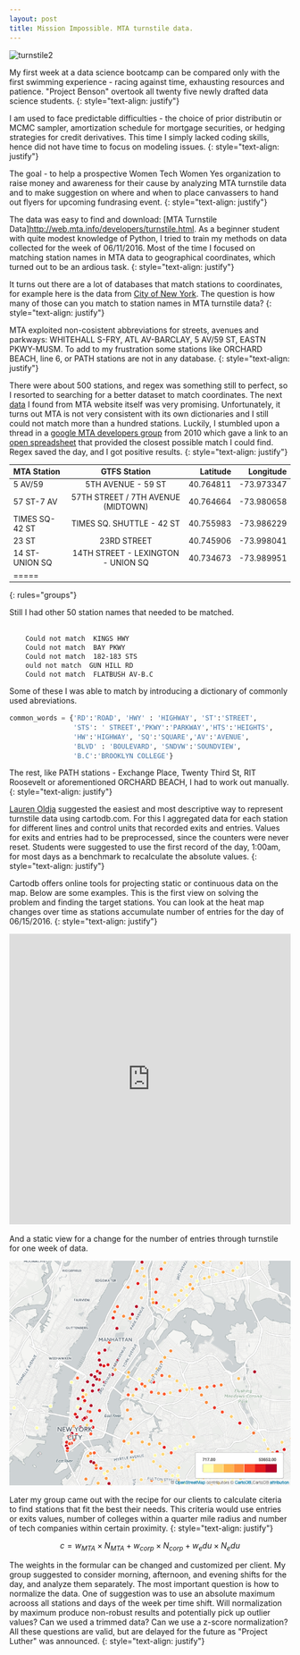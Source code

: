 ```yaml
---
layout: post
title: Mission Impossible. MTA turnstile data.
---
```

![turnstile2](https://farm8.staticflickr.com/7541/15217776574_846f1afdc4_b.jpg)

My first week at a data science bootcamp can be compared only with the first swimming experience - racing against time, exhausting resources and patience. "Project Benson" overtook all twenty five newly drafted data science students. 
{: style="text-align: justify"}

I am used to face predictable difficulties  - the choice of prior distributin or MCMC sampler, amortization schedule for mortgage securities, or hedging strategies for credit derivatives. This time I simply lacked coding skills, hence did not have time to focus on modeling issues.
{: style="text-align: justify"}

The goal  - to help a prospective Women Tech Women Yes organization to raise money and awareness for their cause by analyzing MTA turnstile data and to make suggestion on where and when to place canvassers to hand out flyers for upcoming fundrasing event.
{: style="text-align: justify"}

The data was easy to find and download: [MTA Turnstile Data]http://web.mta.info/developers/turnstile.html. As a beginner student with quite modest knowledge of Python, I tried to train my methods on data collected for the week of 06/11/2016. Most of the time I focused on matching station names in MTA data to geographical coordinates, which turned out to be an ardious task.
{: style="text-align: justify"}

It turns out there are a lot of databases that match stations to coordinates, for example here is the data from [City of New York](https://data.cityofnewyork.us/Transportation/Subway-Entrances/drex-xx56). The question is how many of those can you match to station names in MTA turnstile data? 
{: style="text-align: justify"}

MTA exploited non-cosistent abbreviations for streets, avenues and parkways: WHITEHALL S-FRY, ATL AV-BARCLAY, 5 AV/59 ST, EASTN PKWY-MUSM. To add to my frustration some stations like ORCHARD BEACH, line 6, or PATH stations are not in any database.
{: style="text-align: justify"}

There were about 500 stations, and regex was something still to perfect, so I resorted to searching for a better dataset to match coordinates. The next [data]([http://web.mta.info/developers/sbwy_entrance.html) I found from MTA website itself was very promising. Unfortunately, it turns out MTA is not very consistent with its own dictionaries and I still could not match more than a hundred stations. Luckily, I stumbled upon a thread in a [google MTA developers group](https://groups.google.com/forum/#!topic/mtadeveloperresources/rUnkyRQDN3s) from 2010 which gave a link to an [open spreadsheet](https://docs.google.com/spreadsheets/d/10sz0xWODQ02Kemx6ovS0NLQ_gA0YV9YQtdD7uiCcyjI/edit?hl=en&authkey=CMTzrvwE#gid=4) that provided the closest possible match I could find. Regex saved the day, and I got positive results.
{: style="text-align: justify"}


| MTA Station |  GTFS Station  | Latitude | Longitude |
|:--------|:---------:|--------:|--------:|
| 5 AV/59      |  5TH AVENUE - 59 ST|  40.764811  |  -73.973347  |
| 57 ST-7 AV     |  57TH STREET / 7TH AVENUE (MIDTOWN)  |  40.764664  |  -73.980658   |
| TIMES SQ-42 ST |TIMES  SQ. SHUTTLE - 42 ST|  40.755983  |  -73.986229  |
| 23 ST     | 23RD STREET | 40.745906 |  -73.998041  |
| 14 ST-UNION SQ | 14TH STREET - LEXINGTON - UNION SQ |  40.734673  |  -73.989951 |
|=====
{: rules="groups"}


Still I had other 50 station names that needed to be matched.

```

    Could not match  KINGS HWY
    Could not match  BAY PKWY
    Could not match  182-183 STS
    ould not match  GUN HILL RD
    Could not match  FLATBUSH AV-B.C

```

Some of these I was able to match by introducing a dictionary of commonly used abreviations.


```python
common_words = {'RD':'ROAD', 'HWY' : 'HIGHWAY', 'ST':'STREET',
                'STS': ' STREET','PKWY':'PARKWAY','HTS':'HEIGHTS',
                'HW':'HIGHWAY', 'SQ':'SQUARE','AV':'AVENUE',
                'BLVD' : 'BOULEVARD', 'SNDVW':'SOUNDVIEW', 
                'B.C':'BROOKLYN COLLEGE'}

```

The rest, like PATH stations - Exchange Place, Twenty Third St,  RIT Roosevelt or aforementioned ORCHARD BEACH, I had to work out manually.
{: style="text-align: justify"}

[Lauren Oldja](http://laurenoldja.net/) suggested the easiest and most descriptive way to represent turnstile data using cartodb.com. For this I aggregated data for each station for different lines and control units that recorded exits and entries. Values for exits and entries had to be preprocessed, since the counters were never reset. Students were suggested to use the first record of the day, 1:00am, for most days as a benchmark to recalculate the absolute values.
{: style="text-align: justify"}

Cartodb offers online tools for projecting static or continuous data on the map. Below are some examples. This is the first view on solving the problem and finding the target stations. You can look at the heat map changes over time as stations accumulate number of entries for the day of 06/15/2016.
{: style="text-align: justify"}

<iframe width="100%" height="520" frameborder="0" src="https://jpiterbarg.cartodb.com/viz/5d964966-43a9-11e6-8279-0ea31932ec1d/embed_map" allowfullscreen webkitallowfullscreen mozallowfullscreen oallowfullscreen msallowfullscreen></iframe>


And a static view for a change for the number of entries through turnstile for one week of data.


![cartodbmap2](https://github.com/jpiter/jpiter.github.io/blob/master/_posts/mtacolorplex.png?raw=true)


Later my group came out with the recipe for our clients to calculate citeria to find stations that fit the best their needs. This criteria would use entries or exits values, number of colleges within a quarter mile radius and number of tech companies within certain proximity.
{: style="text-align: justify"}

$$ c = w_{MTA} \times N_{MTA} + w_{corp} \times N_{corp} + w_edu \times N_edu $$

The weights in the formular can be changed and customized per client. My group suggested to consider morning, afternoon, and evening shifts for the day, and analyze them separately. The most important question is how to normalize the data. One of suggestion was to use an absolute maximum acrooss all stations and days of the week per time shift. Will normalization by maximum produce non-robust results and potentially pick up outlier values? Can we used a trimmed data? Can we use a z-score normalization? All these questions are valid, but are delayed for the future as "Project Luther" was announced.
{: style="text-align: justify"}

